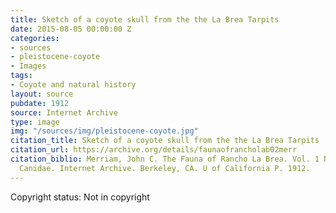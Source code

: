 ```yaml
---
title: Sketch of a coyote skull from the the La Brea Tarpits
date: 2015-08-05 00:00:00 Z
categories:
- sources
- pleistocene-coyote
- Images
tags:
- Coyote and natural history
layout: source
pubdate: 1912
source: Internet Archive
type: image
img: "/sources/img/pleistocene-coyote.jpg"
citation_title: Sketch of a coyote skull from the the La Brea Tarpits
citation_url: https://archive.org/details/faunaofrancholab02merr
citation_biblio: Merriam, John C. The Fauna of Rancho La Brea. Vol. 1 No. 2 Part 2
  Canidae. Internet Archive. Berkeley, CA. U of California P. 1912.
---
```


Copyright status: Not in copyright

